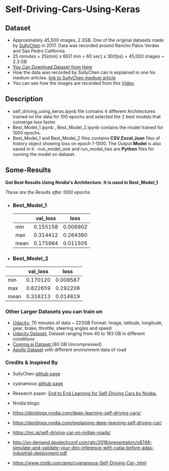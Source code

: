 # Self-Driving-Cars-Using-Keras


## Dataset
- Approximately 45,500 images, 2.3GB. One of the original datasets made by [SullyChen](https://github.com/SullyChen/) in 2017. Data was recorded around Rancho Palos Verdes and San Pedro California.
- 25 minutes = 25{min} x 60{1 min = 60 sec} x 30{fps} = 45,000 images ~ 2.3 GB
- [You Can Download Dataset from Here](https://drive.google.com/file/d/0B-KJCaaF7elleG1RbzVPZWV4Tlk/view?usp=sharing)
- How the data was recorded by SullyChen can is explained in one his medium articles. [link to SullyChen medium article](https://medium.com/@sullyfchen/how-a-high-school-junior-made-a-self-driving-car-705fa9b6e860)
- You can see how the images are recorded from this [Video](https://www.youtube.com/watch?v=nzKzee-Mhnc&feature=youtu.be).




## Description
- self_driving_using_keras.ipynb file contains 4 different Architectures trained on the data for 100 epochs and selected the 2 best models that converge loss faster.
- Best_Model_1.ipynb , Best_Model_2.ipynb contains the model trained for 1000 epochs.
- Best_Model_1 and Best_Model_2 files contains **CSV**,**Excel**,**Json** files of history object showing loss on epoch  1-1000. The Output **Model** is also saved in it.
-run_model_one and run_model_two are **Python** files for running the model on dataset.


## Some-Results

  **Got Best Results Using Nvidia's Architecture. It is used in Best_Model_1**



  *These are the Results after 1000 epochs.*

- ### Best_Model_1

  | | val_loss | loss|
  | --- | --- | --- |
  |min |	0.155158 |	0.006902|
  |max |	0.314412 	|0.264360|
  |mean |	0.175964 |	0.011505|

- ### Best_Model_2
| | val_loss | loss|
| --- | --- | --- |
|min| 	0.170120 |	0.009587|
|max |	0.822659 |	0.292208|
|mean |	0.316213 |	0.014819|





### Other Larger Datasets you can train on
- [ Udacity:](https://medium.com/udacity/open-sourcing-223gb-of-mountain-view-driving-data-f6b5593fbfa5)
70 minutes of data ~ 223GB
Format: Image, latitude, longitude, gear, brake, throttle, steering angles and speed<br>
-  [Udacity Dataset:](https://github.com/udacity/self-driving-car/tree/master/datasets) Dataset ranging from 40 to 183 GB in different conditions
-  [Comma.ai Dataset ](https://github.com/commaai/research)[80 GB Uncompressed]
- [Apollo Dataset](http://data.apollo.auto/?locale=en-us&lang=en) with different environment data of road

### Credits & Inspired By
-  SullyChen [github page](https://github.com/SullyChen/Autopilot-TensorFlow)
- cyanamous [github page](https://github.com/cyanamous/Self-Driving-Car-)
-  Research paper: [End to End Learning for Self-Driving Cars by Nvidia.](https://arxiv.org/pdf/1604.07316.pdf)
-  Nvidia blogs:
  -  https://devblogs.nvidia.com/deep-learning-self-driving-cars/
  -  https://devblogs.nvidia.com/explaining-deep-learning-self-driving-car/
- https://mc.ai/self-driving-car-on-indian-roads/

- http://on-demand.gputechconf.com/gtc/2018/presentation/s8748-simulate-and-validate-your-dnn-inference-with-catia-before-adas-industrial-deployment.pdf

- https://www.ctolib.com/amp/cyanamous-Self-Driving-Car-.html
